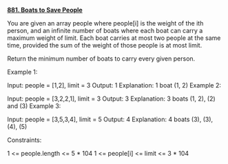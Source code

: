 [**881. Boats to Save People**](https://leetcode.com/problems/boats-to-save-people)


You are given an array people where people[i] is the weight of the ith person,
and an infinite number of boats where each boat can carry a maximum weight of limit.
Each boat carries at most two people at the same time, provided the sum of the weight of those people is at most limit.

Return the minimum number of boats to carry every given person.


Example 1:

Input: people = [1,2], limit = 3
Output: 1
Explanation: 1 boat (1, 2)
Example 2:

Input: people = [3,2,2,1], limit = 3
Output: 3
Explanation: 3 boats (1, 2), (2) and (3)
Example 3:

Input: people = [3,5,3,4], limit = 5
Output: 4
Explanation: 4 boats (3), (3), (4), (5)


Constraints:

1 <= people.length <= 5 * 104
1 <= people[i] <= limit <= 3 * 104